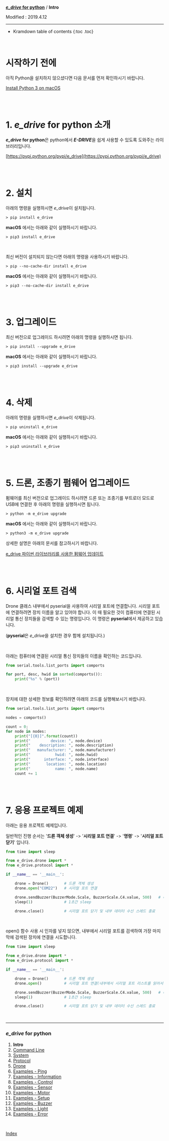 **[*e_drive* for python](index.md)** / **Intro**

Modified : 2019.4.12

---

* Kramdown table of contents
{:toc .toc}

<br>


# 시작하기 전에

아직 Python을 설치하지 않으셨다면 다음 문서를 먼저 확인하시기 바랍니다.

[Install Python 3 on macOS](/documents/kr/manual/install_python_3_on_mac_os/)

<br>
<br>



# 1. *e_drive* for python 소개

***e_drive* for python**은 python에서 ***E-DRIVE***을 쉽게 사용할 수 있도록 도와주는 라이브러리입니다.

[https://pypi.python.org/pypi/e_drive](https://pypi.python.org/pypi/e_drive)

<br>
<br>



# 2. 설치

아래의 명령을 실행하시면 *e_drive*이 설치됩니다.

```
> pip install e_drive
```

**macOS** 에서는 아래와 같이 실행하시기 바랍니다.

```
> pip3 install e_drive
```


<br>

최신 버전이 설치되지 않는다면 아래의 명령을 사용하시기 바랍니다.

```
> pip --no-cache-dir install e_drive
```

**macOS** 에서는 아래와 같이 실행하시기 바랍니다.

```
> pip3 --no-cache-dir install e_drive
```

<br>
<br>



# 3. 업그레이드

최신 버전으로 업그레이드 하시려면 아래의 명령을 실행하시면 됩니다.

```
> pip install --upgrade e_drive
```

**macOS** 에서는 아래와 같이 실행하시기 바랍니다.

```
> pip3 install --upgrade e_drive
```

<br>
<br>



# 4. 삭제

아래의 명령을 실행하시면 *e_drive*이 삭제됩니다.

```
> pip uninstall e_drive
```

**macOS** 에서는 아래와 같이 실행하시기 바랍니다.

```
> pip3 uninstall e_drive
```

<br>
<br>



# 5. 드론, 조종기 펌웨어 업그레이드

펌웨어를 최신 버전으로 업그레이드 하시려면 드론 또는 조종기를 부트로더 모드로 USB에 연결한 후 아래의 명령을 실행하시면 됩니다.


```
> python -m e_drive upgrade
```

**macOS** 에서는 아래와 같이 실행하시기 바랍니다.

```
> python3 -m e_drive upgrade
```

상세한 설명은 아래의 문서를 참고하시기 바랍니다.


[e_drive 파이썬 라이브러리를 사용한 펌웨어 업데이트](/documents/kr/products/e_drive/manual/update/python/)

<br>
<br>



# 6. 시리얼 포트 검색


Drone 클래스 내부에서 pyserial을 사용하여 시리얼 포트에 연결합니다. 시리얼 포트에 연결하려면 장치 이름을 알고 있어야 합니다. 이 때 필요한 것이 컴퓨터에 연결된 시리얼 통신 장치들을 검색할 수 있는 명령입니다. 이 명령은 **pyserial**에서 제공하고 있습니다.

(**pyserial**은 *e_drive*을 설치한 경우 함께 설치됩니다.)

<br>

아래는 컴퓨터에 연결된 시리얼 통신 장치들의 이름을 확인하는 코드입니다.

```py
from serial.tools.list_ports import comports

for port, desc, hwid in sorted(comports()):
    print("%s" % (port))
```

<br>

장치에 대한 상세한 정보를 확인하려면 아래의 코드를 실행해보시기 바랍니다.

```py
from serial.tools.list_ports import comports

nodes = comports()

count = 0;
for node in nodes:
    print("[{0}]".format(count))
    print("         device: ", node.device)
    print("    description: ", node.description)
    print("   manufacturer: ", node.manufacturer)
    print("           hwid: ", node.hwid)
    print("      interface: ", node.interface)
    print("       location: ", node.location)
    print("           name: ", node.name)
    count += 1
```

<br>
<br>



# 7. 응용 프로젝트 예제

아래는 응용 프로젝트 예제입니다.

일반적인 진행 순서는 '**드론 객체 생성**' -> '**시리얼 포트 연결**' -> '**명령**' -> '**시리얼 포트 닫기**' 입니다.

```py
from time import sleep

from e_drive.drone import *
from e_drive.protocol import *

if __name__ == '__main__':

    drone = Drone()       # 드론 객체 생성
    drone.open("COM22")   # 시리얼 포트 연결

    drone.sendBuzzer(BuzzerMode.Scale, BuzzerScale.C4.value, 500)   # 버저에 4옥타브 도 소리를 500ms 동안 내라고 명령하기
    sleep(1)              # 1초간 sleep

    drone.close()         # 시리얼 포트 닫기 및 내부 데이터 수신 스레드 종료
```

<br>

open() 함수 사용 시 인자를 넣지 않으면, 내부에서 시리얼 포트를 검색하여 가장 마지막에 검색된 장치에 연결을 시도합니다.

```py
from time import sleep

from e_drive.drone import *
from e_drive.protocol import *

if __name__ == '__main__':

    drone = Drone()       # 드론 객체 생성
    drone.open()          # 시리얼 포트 연결(내부에서 시리얼 포트 리스트를 읽어서 마지막 장치에 연결)

    drone.sendBuzzer(BuzzerMode.Scale, BuzzerScale.C4.value, 500)   # 버저에 4옥타브 도 소리를 500ms 동안 내라고 명령하기
    sleep(1)              # 1초간 sleep

    drone.close()         # 시리얼 포트 닫기 및 내부 데이터 수신 스레드 종료
```


<br>

---

<h3><i>e_drive</i> for python</H3>

 1. **Intro**
 2. [Command Line](02_commandline.md)
 3. [System](03_system.md)
 4. [Protocol](04_protocol.md)
 5. [Drone](05_drone.md)
 6. [Examples - Ping](examples_01_ping.md)
 7. [Examples - Information](examples_02_information.md)
 8. [Examples - Control](examples_03_control.md)
 9. [Examples - Sensor](examples_04_sensor.md)
10. [Examples - Motor](examples_05_motor.md)
11. [Examples - Setup](examples_06_setup.md)
12. [Examples - Buzzer](examples_07_buzzer.md)
13. [Examples - Light](examples_08_light.md)
14. [Examples - Error](examples_09_error.md)

<br>

[Index](index.md)
